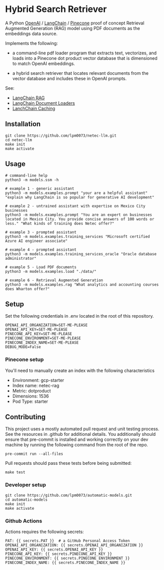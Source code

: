 # Hybrid Search Retriever

A Python [OpenAI](https://openai.com/) / [LangChain](https://www.langchain.com/) / [Pinecone](https://docs.pinecone.io/docs/python-client) proof of concept Retrieval Augmented Generation (RAG) model using PDF documents as the embeddings data source.

Implements the following:

- a command-line pdf loader program that extracts text, vectorizes, and
  loads into a Pinecone dot product vector database that is dimensioned to match OpenAI embeddings.

- a hybrid search retriever that locates relevant documents from the vector database and includes these in OpenAI prompts.

See:

- [LangChain RAG](https://python.langchain.com/docs/use_cases/question_answering/)
- [LangChain Document Loaders](https://python.langchain.com/docs/modules/data_connection/document_loaders/pdf)
- [LanchChain Caching](https://python.langchain.com/docs/modules/model_io/llms/llm_caching)

## Installation

```console
git clone https://github.com/lpm0073/netec-llm.git
cd netec-llm
make init
make activate
```

## Usage

```console
# command-line help
python3 -m models.ssm -h

# example 1 - generic assistant
python3 -m models.examples.prompt "your are a helpful assistant" "explain why LangChain is so popular for generative AI development"

# example 2 - untrained assistant with expertise on Mexico City businesses
python3 -m models.examples.prompt "You are an expert on businesses located in Mexico City. You provide concise answers of 100 words or less." "What kinds of training does Netec offer?"

# example 3 - prompted assistant
python3 -m models.examples.training_services "Microsoft certified Azure AI engineer associate"

# example 4 - prompted assistant
python3 -m models.examples.training_services_oracle "Oracle database administrator"

# example 5 - Load PDF documents
python3 -m models.examples.load "./data/"

# example 6 - Retrieval Augmented Generation
python3 -m models.examples.rag "What analytics and accounting courses does Wharton offer?"
```

## Setup

Set the following credentials in .env located in the root of this repository.

```console
OPENAI_API_ORGANIZATION=SET-ME-PLEASE
OPENAI_API_KEY=SET-ME-PLEASE
PINECONE_API_KEY=SET-ME-PLEASE
PINECONE_ENVIRONMENT=SET-ME-PLEASE
PINECONE_INDEX_NAME=SET-ME-PLEASE
DEBUG_MODE=False
```

### Pinecone setup

You'll need to manually create an index with the following characteristics

- Environment: gcp-starter
- Index name: netec-rag
- Metric: dotproduct
- Dimensions: 1536
- Pod Type: starter

## Contributing

This project uses a mostly automated pull request and unit testing process. See the resources in .github for additional details. You additionally should ensure that pre-commit is installed and working correctly on your dev machine by running the following command from the root of the repo.

```console
pre-commit run --all-files
```

Pull requests should pass these tests before being submitted:

```console
make test
```

### Developer setup

```console
git clone https://github.com/lpm0073/automatic-models.git
cd automatic-models
make init
make activate
```

### Github Actions

Actions requires the following secrets:

```console
PAT: {{ secrets.PAT }}  # a GitHub Personal Access Token
OPENAI_API_ORGANIZATION: {{ secrets.OPENAI_API_ORGANIZATION }}
OPENAI_API_KEY: {{ secrets.OPENAI_API_KEY }}
PINECONE_API_KEY: {{ secrets.PINECONE_API_KEY }}
PINECONE_ENVIRONMENT: {{ secrets.PINECONE_ENVIRONMENT }}
PINECONE_INDEX_NAME: {{ secrets.PINECONE_INDEX_NAME }}
```
